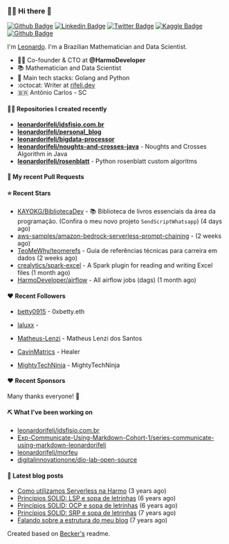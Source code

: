 ### 👨‍💻 Hi there 👋

[![Github Badge](https://img.shields.io/badge/-Github-red?style=flat-square&logo=Github&logoColor=white&link=https://github.com/leonardorifeli)](https://github.com/leonardorifeli)
[![Linkedin Badge](https://img.shields.io/badge/-LinkedIn-red?style=flat-square&logo=Linkedin&logoColor=white&link=https://www.linkedin.com/in/leonardorifeli/)](https://www.linkedin.com/in/leonardorifeli/)
[![Twitter Badge](https://img.shields.io/badge/-Twitter-red?style=flat-square&labelColor=red&logo=twitter&logoColor=white&link=https://twitter.com/leonardorifeli)](https://twitter.com/leonardorifeli)
[![Kaggle Badge](https://img.shields.io/badge/-Kaggle-red?style=flat-square&logo=Kaggle&logoColor=white&link=https://www.kaggle.com/leonardorifeli)](https://www.kaggle.com/leonardorifeli)
[![Github Badge](https://komarev.com/ghpvc/?username=leonardorifeli&label=Profile%20views&color=red&style=flat)](https://github.com/leonardorifeli)

I'm [Leonardo](https://rifeli.dev). I'm a Brazilian Mathematician and Data Scientist.

- :office_worker: Co-founder & CTO at **@HarmoDeveloper**
- 📚 Mathematician and Data Scientist
- 💙 Main tech stacks: Golang and Python
- :octocat: Writer at [rifeli.dev](https://rifeli.dev)
- 🇧🇷 Antônio Carlos - SC

#### 👨‍💻 Repositories I created recently
- **[leonardorifeli/idsfisio.com.br](https://github.com/leonardorifeli/idsfisio.com.br)**
- **[leonardorifeli/personal_blog](https://github.com/leonardorifeli/personal_blog)**
- **[leonardorifeli/bigdata-processor](https://github.com/leonardorifeli/bigdata-processor)**
- **[leonardorifeli/noughts-and-crosses-java](https://github.com/leonardorifeli/noughts-and-crosses-java)** - Noughts and Crosses Algorithm in Java
- **[leonardorifeli/rosenblatt](https://github.com/leonardorifeli/rosenblatt)** - Python rosenblatt custom algoritms

#### 🔨 My recent Pull Requests



#### ⭐ Recent Stars


- [KAYOKG/BibliotecaDev](https://github.com/KAYOKG/BibliotecaDev) - 📚 Biblioteca de livros essenciais da área da programação. (Confira o meu novo projeto `SendScriptWhatsapp`) (4 days ago)
- [aws-samples/amazon-bedrock-serverless-prompt-chaining](https://github.com/aws-samples/amazon-bedrock-serverless-prompt-chaining) -  (2 weeks ago)
- [TeoMeWhy/teomerefs](https://github.com/TeoMeWhy/teomerefs) - Guia de referências técnicas para carreira em dados (2 weeks ago)
- [crealytics/spark-excel](https://github.com/crealytics/spark-excel) - A Spark plugin for reading and writing Excel files (1 month ago)
- [HarmoDeveloper/airflow](https://github.com/HarmoDeveloper/airflow) - All airflow jobs (dags) (1 month ago)

#### ❤️ Recent Followers


- [betty0915](https://github.com/betty0915) - 0xbetty.eth

- [laluxx](https://github.com/laluxx) - 

- [Matheus-Lenzi](https://github.com/Matheus-Lenzi) - Matheus Lenzi dos Santos

- [CavinMatrics](https://github.com/CavinMatrics) - Healer

- [MightyTechNinja](https://github.com/MightyTechNinja) - MightyTechNinja


#### ❤️ Recent Sponsors



Many thanks everyone! 🙏

#### ⛏️ What I've been working on

- [leonardorifeli/idsfisio.com.br](https://github.com/leonardorifeli/idsfisio.com.br)
- [Exp-Communicate-Using-Markdown-Cohort-1/series-communicate-using-markdown-leonardorifeli](https://github.com/Exp-Communicate-Using-Markdown-Cohort-1/series-communicate-using-markdown-leonardorifeli)
- [leonardorifeli/morfeu](https://github.com/leonardorifeli/morfeu)
- [digitalinnovationone/dio-lab-open-source](https://github.com/digitalinnovationone/dio-lab-open-source)

#### 📄 Latest blog posts
- [Como utilizamos Serverless na Harmo](https://rifeli.dev/blog/2020-10-08-como-utilizamos-serverless-na-harmo/) (3 years ago)
- [Princípios SOLID: LSP e sopa de letrinhas](https://rifeli.dev/blog/2017-12-30-principios-solid-lsp-e-sopa-de-letrinhas/) (6 years ago)
- [Princípios SOLID: OCP e sopa de letrinhas](https://rifeli.dev/blog/2017-12-06-principios-solid-ocp-e-sopa-de-letrinhas/) (6 years ago)
- [Princípios SOLID: SRP e sopa de letrinhas](https://rifeli.dev/blog/2017-03-25-principios-solid-srp-e-sopa-de-letrinhas/) (7 years ago)
- [Falando sobre a estrutura do meu blog](https://rifeli.dev/blog/2016-11-11-falando-sobre-a-estrutura-do-meu-blog/) (7 years ago)

Created based on [Becker's](https://github.com/caarlos0) readme.